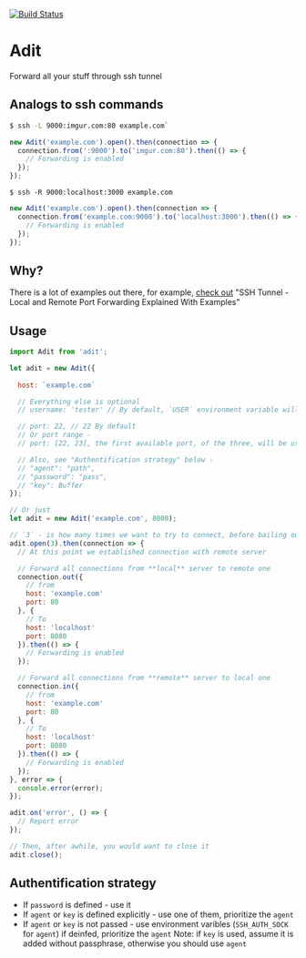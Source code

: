[![Build Status](https://travis-ci.org/markelog/adit.svg?branch=master)](https://travis-ci.org/markelog/adit)

Adit
========================

Forward all your stuff through ssh tunnel

## Analogs to ssh commands
```sh
$ ssh -L 9000:imgur.com:80 example.com`
```

```js
new Adit('example.com').open().then(connection => {
  connection.from(':9000').to('imgur.com:80').then(() => {
    // Forwarding is enabled
  });
});
```

`$ ssh -R 9000:localhost:3000 example.com`

```js
new Adit('example.com').open().then(connection => {
  connection.from('example.com:9000').to('localhost:3000').then(() => {
    // Forwarding is enabled
  });
});
```

## Why?
There is a lot of examples out there, for example, [check out](http://blog.trackets.com/2014/05/17/ssh-tunnel-local-and-remote-port-forwarding-explained-with-examples.html) "SSH Tunnel - Local and Remote Port Forwarding Explained With Examples"

## Usage

```js
import Adit from 'adit';

let adit = new Adit({
  
  host: `example.com`

  // Everything else is optional
  // username: 'tester' // By default, `USER` environment variable will be used

  // port: 22, // 22 By default
  // Or port range - 
  // port: [22, 23], the first available port, of the three, will be used

  // Also, see "Authentification strategy" below - 
  // "agent": "path",
  // "password": "pass",
  // "key": Buffer
});

// Or just
let adit = new Adit('example.com', 8000);

// `3` - is how many times we want to try to connect, before bailing out */
adit.open(3).then(connection => {
  // At this point we established connection with remote server

  // Forward all connections from **local** server to remote one
  connection.out({
    // from
    host: 'example.com'
    port: 80
  }, {
    // To
    host: 'localhost'
    port: 8080
  }).then(() => {
    // Forwarding is enabled
  });

  // Forward all connections from **remote** server to local one
  connection.in({
    // from
    host: 'example.com'
    port: 80
  }, {
    // To
    host: 'localhost'
    port: 8080
  }).then(() => {
    // Forwarding is enabled
  });
}, error => {
  console.error(error);
});

adit.on('error', () => {
  // Report error
});

// Then, after awhile, you would want to close it
adit.close();
```

## Authentification strategy
* If `password` is defined - use it
* If `agent` or `key` is defined explicitly - use one of them, prioritize the `agent`
* If `agent` or `key` is not passed - use environment varibles (`SSH_AUTH_SOCK` for `agent`) if deinfed, prioritize the `agent`
Note: if `key` is used, assume it is added without passphrase, otherwise you should use `agent`


